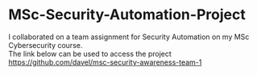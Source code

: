 # MSc-Security-Automation-Project
I collaborated on a team assignment for Security Automation on my MSc Cybersecurity course.  
The link below can be used to access the project
https://github.com/davel/msc-security-awareness-team-1
